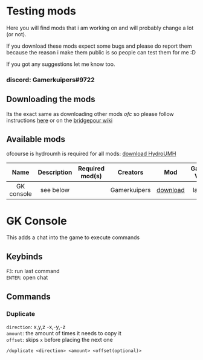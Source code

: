 # Testing mods
Here you will find mods that i am working on and will probably change a lot (or not).

If you download these mods expect some bugs and please do report them because the reason i make them public is so people can test them for me :D

If you got any suggestions let me know too.

### discord: Gamerkuipers#9722

## Downloading the mods
Its the exact same as downloading other mods _ofc_ so please follow instructions [here](../) or on the [bridgepour wiki](https://bridgepour.com/mod-faq)

## Available mods
ofcourse is hydroumh is required for all mods: [download HydroUMH](https://github.com/RHlNO/HydroneerModding/raw/main/Release%20Mods/501-HydroUMH_P.pak)

Name | Description | Required mod(s) | Creators | Mod | Gamer Ver.
:----:|:---------:|:------:|:-----: | :----: | :-----:
GK console | see below | | Gamerkuipers | [download](https://github.com/Gamerkuipers/Hydroneer-Modding/raw/main/development/downloads/500-GKConsole_P.pak) | latest


# GK Console
This adds a chat into the game to execute commands

## Keybinds
`F3`: run last command\
`ENTER`: open chat

## Commands

### Duplicate
`direction`: x,y,z -x,-y,-z\
`amount`: the amount of times it needs to copy it\
`offset`: skips `x` before placing the next one

    /duplicate <direction> <amount> <offset(optional)>